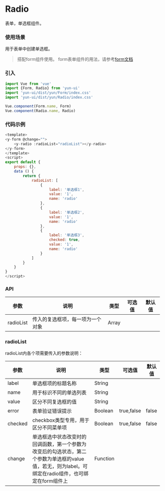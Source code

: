 # Radio

表单，单选框组件。

### 使用场景

用于表单中创建单选框。

> 搭配form组件使用。
> form表单组件的用法，请参考[form文档](../form/README.md)

### 引入

``` javascript
import Vue from 'vue'
import {Form, Radio} from 'yun-ui'
import 'yun-ui/dist/yun/Form/index.css'
import 'yun-ui/dist/yun/Radio/index.css'

Vue.component(Form.name, Form)
Vue.component(Radio.name, Radio)
```

### 代码示例

``` javascript
<template>
<y-form @change="">
    <y-radio :radioList="radioList"></y-radio>
</y-form>
</template>
<script>
export default {
    props: {},
    data () {
        return {
            radioList: [
                {
                    label: '单选框1',
                    value: '1',
                    name: 'radio'
                },
                {
                    label: '单选框2',
                    value: '1',
                    name: 'radio'
                },
                {
                    label: '单选框3',
                    checked: true,
                    value: '1',
                    name: 'radio'
                }
            ]
        }
    }
}
</script>
```

### API

|      参数      |    说明    |    类型    |       可选值    |      默认值   |
|     ----      |   ----     |   ----    |      ----      |     ----     |
|radioList|   传入的复选框项，每一项为一个对象  |   Array  |  |       |


### radioList

radioList内各个项需要传入的参数说明：

|      参数     |     说明        |    类型    |       可选值    |      默认值   |
|     ----     |     ----     |   ----    |      ----      |     ----     |
|     label    | 单选框项的标题名称  |   String  |              |              |
|     name    | 用于标识不同的单选列表  |   String  |              |              |
|     value     |  区分不同复选框的值         |   String  |             |               |
|    error  | 表单验证错误提示    |   Boolean  | true,false | false |
|    checked  | checkbox类型专用，用于区分不同菜单项  |   Boolean |  true,false  | false |
|    change   | 单选框选中状态改变时的回调函数，第一个参数为改变后的勾选状态，第二个参数为单选框的value值，若无，则为label。可绑定在radio组件，也可绑定在form组件上|   Function |  |  |
